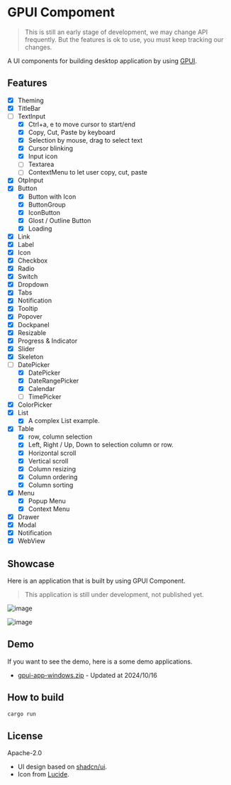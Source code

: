 # GPUI Compoment

> This is still an early stage of development, we may change API frequently.
> But the features is ok to use, you must keep tracking our changes.

A UI components for building desktop application by using [GPUI](https://gpui.rs).

## Features

- [x] Theming
- [x] TitleBar
- [ ] TextInput
  - [x] Ctrl+a, e to move cursor to start/end
  - [x] Copy, Cut, Paste by keyboard
  - [x] Selection by mouse, drag to select text
  - [x] Cursor blinking
  - [x] Input icon
  - [ ] Textarea
  - [ ] ContextMenu to let user copy, cut, paste
- [x] OtpInput
- [x] Button
  - [x] Button with Icon
  - [x] ButtonGroup
  - [x] IconButton
  - [x] Glost / Outline Button
  - [x] Loading
- [x] Link
- [x] Label
- [x] Icon
- [x] Checkbox
- [x] Radio
- [x] Switch
- [x] Dropdown
- [x] Tabs
- [x] Notification
- [x] Tooltip
- [x] Popover
- [x] Dockpanel
- [x] Resizable
- [x] Progress & Indicator
- [x] Slider
- [x] Skeleton
- [ ] DatePicker
  - [x] DatePicker
  - [x] DateRangePicker
  - [x] Calendar
  - [ ] TimePicker
- [x] ColorPicker
- [x] List
  - [x] A complex List example.
- [x] Table
  - [x] row, column selection
  - [x] Left, Right / Up, Down to selection column or row.
  - [x] Horizontal scroll
  - [x] Vertical scroll
  - [x] Column resizing
  - [x] Column ordering
  - [x] Column sorting
- [x] Menu
  - [x] Popup Menu
  - [x] Context Menu
- [x] Drawer
- [x] Modal
- [x] Notification
- [x] WebView

## Showcase

Here is an application that is built by using GPUI Component.

> This application is still under development, not published yet.

![image](https://github.com/user-attachments/assets/559a648d-19df-4b5a-b563-b78cc79c8894)

![image](https://github.com/user-attachments/assets/5e06ad5d-7ea0-43db-8d13-86a240da4c8d)

## Demo

If you want to see the demo, here is a some demo applications.

- [gpui-app-windows.zip](https://github.com/user-attachments/files/17396296/gpui-app-windows.zip) - Updated at 2024/10/16

## How to build

```bash
cargo run
```

## License

Apache-2.0

- UI design based on [shadcn/ui](https://ui.shadcn.com).
- Icon from [Lucide](https://lucide.dev).
